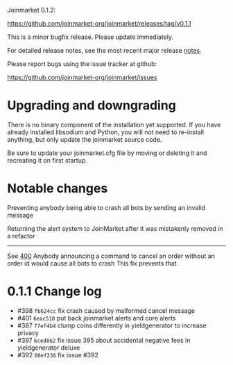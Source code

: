 Joinmarket 0.1.2:

  <https://github.com/joinmarket-org/joinmarket/releases/tag/v0.1.1>

This is a minor bugfix release. Please update immediately.

For detailed release notes, see the most recent major release [notes](https://github.com/joinmarket-org/joinmarket/tree/master/doc/release-notes.md).

Please report bugs using the issue tracker at github:

  <https://github.com/joinmarket-org/joinmarket/issues>

Upgrading and downgrading
=========================

There is no binary component of the installation yet supported. If you have already
installed libsodium and Python, you will not need to re-install anything, but
only update the joinmarket source code.

Be sure to update your joinmarket.cfg file by moving or deleting it and recreating
it on first startup.

Notable changes
===============

Preventing anybody being able to crash all bots by sending an invalid message

Returning the alert system to JoinMarket after it was mistakenly removed in a refactor

------------------------------------

See [400](https://github.com/joinmarket-org/joinmarket/issues/400)
Anybody announcing a command to cancel an order without an order id would cause 
all bots to crash
This fix prevents that.


0.1.1 Change log
=================

- #398 `fb624cc` fix crash caused by malformed cancel message
- #401 `6eac518` put back joinmarket alerts and core alerts
- #387 `77ef4b4` clump coins differently in yieldgenerator to increase privacy
- #397 `6ced862` fix issue 395 about accidental negative fees in yieldgenerator deluxe
- #392 `00ef236` fix issue #392

